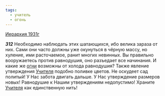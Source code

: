 ```yaml
---
tags:
  - учитель
  - огонь
---
```


[Иерархия 1931г](/agni/1931)

___312___
Необходимо наблюдать этих шатающихся, ибо велика зараза от них. Сами они часто должны уже окунуться в чёрную массу, но хуление, ими расточаемое, ранит многих невинных. Вы правильно вооружаетесь против равнодушия, оно разъедает все начинания. И какие же [огни](/tag/#огонь) возможны от холода равнодушия? Также явление утверждения [Учителя](/tag/#учитель) подобно поливке цветов. Не оскудеет сад политый! У Нас забота двигать дальше. У Нас утверждение размеров новых! Равнодушие к Нашим утверждениям недопустимо! Храните [Учителя](/tag/#учитель) как единственную нить!   

